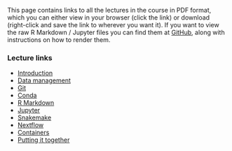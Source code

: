 This page contains links to all the lectures in the course in PDF format, which
you can either view in your browser (click the link) or download (right-click
and save the link to wherever you want it). If you want to view the raw R
Markdown / Jupyter files you can find them at [GitHub](https://github.com/NBISweden/workshop-reproducible-research/tree/GITHUB_BRANCH/lectures),
along with instructions on how to render them.

### Lecture links

* [Introduction](https://raw.githubusercontent.com/NBISweden/workshop-reproducible-research/GITHUB_BRANCH/lectures/introduction/introduction.pdf)
* [Data management](https://raw.githubusercontent.com/NBISweden/workshop-reproducible-research/GITHUB_BRANCH/lectures/data-management/data-management.pdf)
* [Git](https://raw.githubusercontent.com/NBISweden/workshop-reproducible-research/GITHUB_BRANCH/lectures/git/git.pdf)
* [Conda](https://raw.githubusercontent.com/NBISweden/workshop-reproducible-research/GITHUB_BRANCH/lectures/conda/conda.pdf)
* [R Markdown](https://raw.githubusercontent.com/NBISweden/workshop-reproducible-research/GITHUB_BRANCH/lectures/rmarkdown/rmarkdown.pdf)
* [Jupyter](https://github.com/NBISweden/workshop-reproducible-research/blob/GITHUB_BRANCH/lectures/jupyter/jupyter.ipynb)
* [Snakemake](https://raw.githubusercontent.com/NBISweden/workshop-reproducible-research/GITHUB_BRANCH/lectures/snakemake/snakemake.pdf)
* [Nextflow](https://raw.githubusercontent.com/NBISweden/workshop-reproducible-research/GITHUB_BRANCH/lectures/nextflow/nextflow.pdf)
* [Containers](https://raw.githubusercontent.com/NBISweden/workshop-reproducible-research/GITHUB_BRANCH/lectures/containers/containers.pdf)
* [Putting it together](https://raw.githubusercontent.com/NBISweden/workshop-reproducible-research/GITHUB_BRANCH/lectures/putting-it-together/putting-it-together.pdf)
